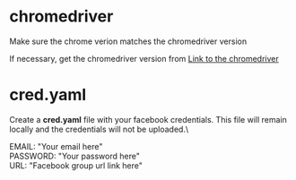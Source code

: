 <!-- Install Chrome -->
# chromedriver
Make sure the chrome verion matches the chromedriver version

If necessary, get the chromedriver version from
<a href="https://chromedriver.chromium.org/downloads"> Link to the chromedriver </a>

# cred.yaml
Create a **cred.yaml** file with your facebook credentials. This file will remain locally and the credentials will not be uploaded.\

EMAIL: "Your email here" \
PASSWORD: "Your password here" \
URL: "Facebook group url link here"
